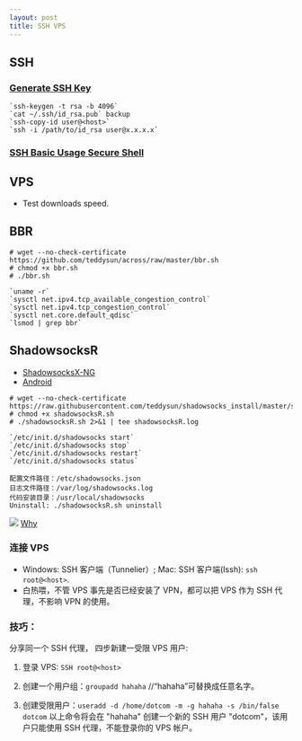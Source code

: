 ```yaml
---
layout: post
title: SSH VPS
---
```


## SSH

### [Generate SSH Key](https://www.vultr.com/docs/how-do-i-generate-ssh-keys)

```
`ssh-keygen -t rsa -b 4096`
`cat ~/.ssh/id_rsa.pub` backup
`ssh-copy-id user@<host>`
`ssh -i /path/to/id_rsa user@x.x.x.x`
```

### [SSH Basic Usage Secure Shell](https://abcdabcd987.com/ssh/)

## VPS

- Test downloads speed.

## BBR

```
# wget --no-check-certificate https://github.com/teddysun/across/raw/master/bbr.sh
# chmod +x bbr.sh
# ./bbr.sh
```

```
`uname -r`
`sysctl net.ipv4.tcp_available_congestion_control`
`sysctl net.ipv4.tcp_congestion_control`
`sysctl net.core.default_qdisc`
`lsmod | grep bbr`
```


## ShadowsocksR

- [ShadowsocksX-NG](https://github.com/shadowsocks/ShadowsocksX-NG/releases)
- [Android](https://github.com/shadowsocks/shadowsocks-android/releases)

```
# wget --no-check-certificate https://raw.githubusercontent.com/teddysun/shadowsocks_install/master/shadowsocksR.sh
# chmod +x shadowsocksR.sh
# ./shadowsocksR.sh 2>&1 | tee shadowsocksR.log
```

```
`/etc/init.d/shadowsocks start`
`/etc/init.d/shadowsocks stop`
`/etc/init.d/shadowsocks restart`
`/etc/init.d/shadowsocks status`
```

```
配置文件路径：/etc/shadowsocks.json
日志文件路径：/var/log/shadowsocks.log
代码安装目录：/usr/local/shadowsocks
Uninstall: ./shadowsocksR.sh uninstall
```

![](http://upload-images.jianshu.io/upload_images/9485-b0d99d196d019ec3.png?imageMogr2/auto-orient/strip%7CimageView2/2/w/1240)
[Why](http://vc2tea.com/whats-shadowsocks/)

### 连接 VPS
- Windows: SSH 客户端（Tunnelier）; Mac: SSH 客户端(Issh): `ssh root@<host>`.
- 白热喂，不管 VPS 事先是否已经安装了 VPN，都可以把 VPS 作为 SSH 代理，不影响 VPN 的使用。

### 技巧：
分享同一个 SSH 代理， 四步新建一受限 VPS 用户:
1. 登录 VPS: `SSH root@<host>`

2. 创建一个用户组：`groupadd hahaha`  //“hahaha”可替换成任意名字。

3. 创建受限用户：`useradd -d /home/dotcom -m -g hahaha -s /bin/false dotcom`
以上命令将会在 "hahaha" 创建一个新的 SSH 用户 "dotcom"，该用户只能使用 SSH 代理，不能登录你的 VPS 帐户。
